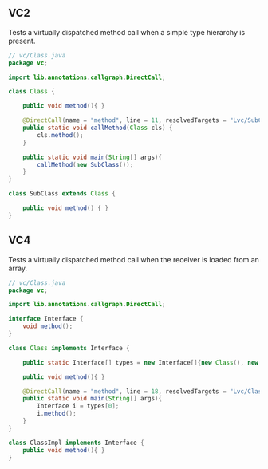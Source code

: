 ## VC2
[//]: # (MAIN: vc.Class)
Tests a virtually dispatched method call when a simple type hierarchy is present.
```java
// vc/Class.java
package vc;

import lib.annotations.callgraph.DirectCall;

class Class {

    public void method(){ }

    @DirectCall(name = "method", line = 11, resolvedTargets = "Lvc/SubClass;", prohibitedTargets = "Lvc/Class;")
    public static void callMethod(Class cls) {
        cls.method();
    }

    public static void main(String[] args){
        callMethod(new SubClass());
    }
}

class SubClass extends Class {

    public void method() { }
}
```
[//]: # (END)

## VC4
[//]: # (MAIN: vc.Class)
Tests a virtually dispatched method call when the receiver is loaded from an array.
```java
// vc/Class.java
package vc;

import lib.annotations.callgraph.DirectCall;

interface Interface {
    void method();
}

class Class implements Interface {

    public static Interface[] types = new Interface[]{new Class(), new ClassImpl()};

    public void method(){ }

    @DirectCall(name = "method", line = 18, resolvedTargets = "Lvc/Class;", prohibitedTargets = "Lvc/ClassImpl;")
    public static void main(String[] args){
        Interface i = types[0];
        i.method();
    }
}

class ClassImpl implements Interface {
    public void method(){ }
}
```
[//]: # (END)
